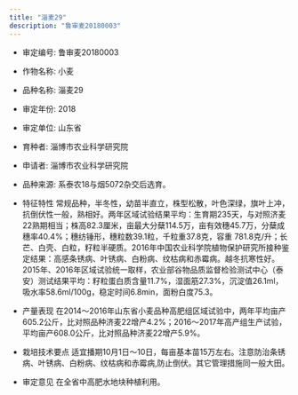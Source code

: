 ```yaml
---
title: "淄麦29"
description: "鲁审麦20180003"
---
```

* 审定编号:  鲁审麦20180003

*  作物名称:  小麦

*  品种名称:  淄麦29

*  审定年份:  2018

*  审定单位:  山东省

* 育种者:  淄博市农业科学研究院

*  申请者:  淄博市农业科学研究院

*  品种来源:  系泰农18与烟5072杂交后选育。

*  特征特性
常规品种，半冬性，幼苗半直立，株型松散，叶色深绿，旗叶上冲，抗倒伏性一般，熟相好。两年区域试验结果平均：生育期235天，与对照济麦22熟期相当；株高82.3厘米，亩最大分蘖114.5万，亩有效穗45.7万，分蘖成穗率40.4%；穗纺锤形，穗粒数39.1粒，千粒重37.8克，容重 781.8克/升；长芒、白壳、白粒，籽粒半硬质。2016年中国农业科学院植物保护研究所接种鉴定结果：高感条锈病、叶锈病、白粉病、纹枯病和赤霉病。越冬抗寒性好。2015年、2016年区域试验统一取样，农业部谷物品质监督检验测试中心（泰安）测试结果平均：籽粒蛋白质含量11.7%，湿面筋27.3%，沉淀值26.1ml，吸水率58.6ml/100g，稳定时间6.8min，面粉白度75.3。

*  产量表现
在2014～2016年山东省小麦品种高肥组区域试验中，两年平均亩产605.2公斤，比对照品种济麦22增产4.2%；2016～2017年高产组生产试验，平均亩产608.0公斤，比对照品种济麦22增产5.9%。

*  栽培技术要点
适宜播期10月1日～10日，每亩基本苗15万左右。注意防治条锈病、叶锈病、白粉病、纹枯病和赤霉病,防止倒伏。其它管理措施同一般大田。

*  审定意见
在全省中高肥水地块种植利用。
